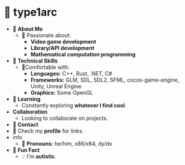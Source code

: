 # 📂 type1arc

- 📄 **About Me**
  - 📂 Passionate about:
    - **Video game development**
    - **Library/API development**
    - **Mathematical computation programming**
- 📁 **Technical Skills**
  - 📂Comfortable with:
    - **Languages:** C++, Rust, .NET, C#
    - **Frameworks:** GLM, SDL, SDL2, SFML, cocos-game-engine, Unity, Unreal Engine
    - **Graphics:** Some OpenGL
- 📁 **Learning**
  - Constantly exploring **whatever I find cool**.
- **Collaboration**
  - Looking to collaborate on projects.
-  📁 **Contact**
  - 🔗 Check my **profile** for links.
- info
  - 🔧 **Pronouns:** he/him, x86/x64, dy/dx
- 🌟 **Fun Fact**
  - 💡 I’m **autistic**.
